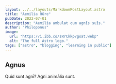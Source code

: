 ```yaml
---
layout: ../../layouts/MarkdownPostLayout.astro
title: "Aemilia Rūre"
pubDate: 2022-07-01
description: "Aemilia ambulat cum agnīs suīs."
author: "Philoponus"
image:
  url: "https://i.ibb.co/zRrCkkp/goat.webp"
  alt: "The full Astro logo."
tags: ["astro", "blogging", "learning in public"]
---
```


## Agnus

Quid sunt agnī? Agni animālia sunt.
